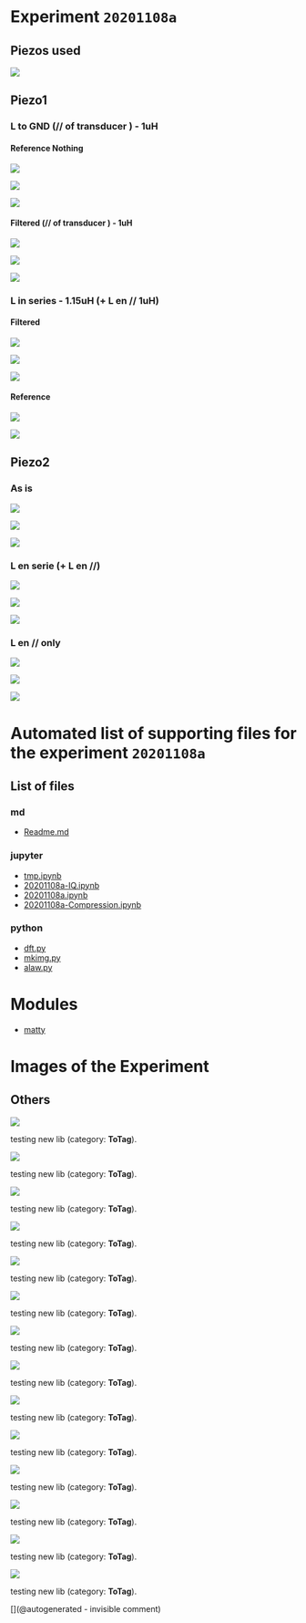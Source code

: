 # Experiment `20201108a`

## Piezos used

![](/matty/20201108a/piezos.jpg)

## Piezo1

### L to GND (// of transducer ) - 1uH 

#### Reference Nothing

![](/matty/20201108a/piezo1/20201108164542.npz)

![](/matty/20201108a/piezo1/20201108164542_ndt.jpg)

![](/matty/20201108a/piezo1/piezo1_wo.png)

#### Filtered (// of transducer ) - 1uH 

![](/matty/20201108a/piezo1/20201108164611.npz)

![](/matty/20201108a/piezo1/20201108164611_ndt.jpg)

![](/matty/20201108a/piezo1/piezo1.png)

### L in series - 1.15uH (+ L en // 1uH)

#### Filtered 
![](/matty/20201108a/piezo1/20201108165905.npz)

![](/matty/20201108a/piezo1/20201108165905_ndt.jpg)

![](/matty/20201108a/piezo1/piezo1_Lserie.png)

#### Reference

![](/matty/20201108a/piezo1/20201108165952.npz)

![](/matty/20201108a/piezo1/20201108165952_ndt.jpg)

## Piezo2

### As is

![](/matty/20201108a/piezo2/20201108170941.npz)

![](/matty/20201108a/piezo2/20201108170941_ndt.jpg)

![](/matty/20201108a/piezo2/piezo2.png)

### L en serie (+ L en //)

![](/matty/20201108a/piezo2/20201108171025.npz)

![](/matty/20201108a/piezo2/20201108171025_ndt.jpg)

![](/matty/20201108a/piezo2/piezo2_LparallelLserie.png)

### L en // only

![](/matty/20201108a/piezo2/20201108171139.npz)

![](/matty/20201108a/piezo2/20201108171139_ndt.jpg)

![](/matty/20201108a/piezo2/piezo2_lparallel.png)







# Automated list of supporting files for the __experiment `20201108a`__

## List of files

### md

* [Readme.md](/matty/20201108a/Readme.md)


### jupyter

* [tmp.ipynb](/tmp.ipynb)
* [20201108a-IQ.ipynb](/matty/20201108a/20201108a-IQ.ipynb)
* [20201108a.ipynb](/matty/20201108a/20201108a.ipynb)
* [20201108a-Compression.ipynb](/matty/20201108a/20201108a-Compression.ipynb)


### python

* [dft.py](/matty/20201108a/dft.py)
* [mkimg.py](/matty/20201108a/mkimg.py)
* [alaw.py](/matty/20201108a/alaw.py)





# Modules

* [matty](/matty/)




# Images of the Experiment

## Others

![](/matty/20201108a/piezos.jpg)

testing new lib (category: __ToTag__).

![](/matty/20201108a/piezo2/20201108170941_ndt.jpg)

testing new lib (category: __ToTag__).

![](/matty/20201108a/piezo2/20201108171025_ndt.jpg)

testing new lib (category: __ToTag__).

![](/matty/20201108a/piezo2/20201108171139_ndt.jpg)

testing new lib (category: __ToTag__).

![](/matty/20201108a/piezo1/20201108165952_ndt.jpg)

testing new lib (category: __ToTag__).

![](/matty/20201108a/piezo1/20201108164611_ndt.jpg)

testing new lib (category: __ToTag__).

![](/matty/20201108a/piezo1/20201108165905_ndt.jpg)

testing new lib (category: __ToTag__).

![](/matty/20201108a/piezo1/20201108164542_ndt.jpg)

testing new lib (category: __ToTag__).

![](/matty/20201108a/piezo2/piezo2_LparallelLserie.png)

testing new lib (category: __ToTag__).

![](/matty/20201108a/piezo2/piezo2_lparallel.png)

testing new lib (category: __ToTag__).

![](/matty/20201108a/piezo2/piezo2.png)

testing new lib (category: __ToTag__).

![](/matty/20201108a/piezo1/piezo1.png)

testing new lib (category: __ToTag__).

![](/matty/20201108a/piezo1/piezo1_wo.png)

testing new lib (category: __ToTag__).

![](/matty/20201108a/piezo1/piezo1_Lserie.png)

testing new lib (category: __ToTag__).










[](@autogenerated - invisible comment)